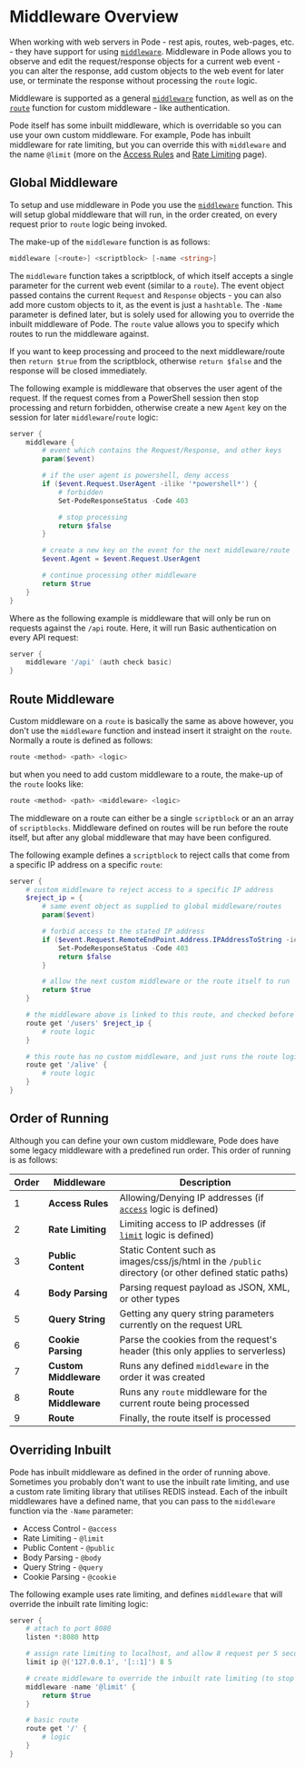 # Middleware Overview

When working with web servers in Pode - rest apis, routes, web-pages, etc. - they have support for using [`middleware`](../../../Functions/Core/Middleware). Middleware in Pode allows you to observe and edit the request/response objects for a current web event - you can alter the response, add custom objects to the web event for later use, or terminate the response without processing the `route` logic.

Middleware is supported as a general [`middleware`](../../../Functions/Core/Middleware) function, as well as on the [`route`](../../../Functions/Core/Route) function for custom middleware - like authentication.

Pode itself has some inbuilt middleware, which is overridable so you can use your own custom middleware. For example, Pode has inbuilt middleware for rate limiting, but you can override this with `middleware` and the name `@limit` (more on the [Access Rules](../AccessRules) and [Rate Limiting](../RateLimiting) page).

## Global Middleware

To setup and use middleware in Pode you use the [`middleware`](../../../Functions/Core/Middleware) function. This will setup global middleware that will run, in the order created, on every request prior to `route` logic being invoked.

The make-up of the `middleware` function is as follows:

```powershell
middleware [<route>] <scriptblock> [-name <string>]
```

The `middleware` function takes a scriptblock, of which itself accepts a single parameter for the current web event (similar to a `route`). The event object passed contains the current `Request` and `Response` objects - you can also add more custom objects to it, as the event is just a `hashtable`. The `-Name` parameter is defined later, but is solely used for allowing you to override the inbuilt middleware of Pode. The `route` value allows you to specify which routes to run the middleware against.

If you want to keep processing and proceed to the next middleware/route then `return $true` from the scriptblock, otherwise `return $false` and the response will be closed immediately.

The following example is middleware that observes the user agent of the request. If the request comes from a PowerShell session then stop processing and return forbidden, otherwise create a new `Agent` key on the session for later `middleware`/`route` logic:

```powershell
server {
    middleware {
        # event which contains the Request/Response, and other keys
        param($event)

        # if the user agent is powershell, deny access
        if ($event.Request.UserAgent -ilike '*powershell*') {
            # forbidden
            Set-PodeResponseStatus -Code 403

            # stop processing
            return $false
        }

        # create a new key on the event for the next middleware/route
        $event.Agent = $event.Request.UserAgent

        # continue processing other middleware
        return $true
    }
}
```

Where as the following example is middleware that will only be run on requests against the `/api` route. Here, it will run Basic authentication on every API request:

```powershell
server {
    middleware '/api' (auth check basic)
}
```

## Route Middleware

Custom middleware on a `route` is basically the same as above however, you don't use the `middleware` function and instead insert it straight on the `route`. Normally a route is defined as follows:

```powershell
route <method> <path> <logic>
```

but when you need to add custom middleware to a route, the make-up of the `route` looks like:

```powershell
route <method> <path> <middleware> <logic>
```

The middleware on a route can either be a single `scriptblock` or an an array of `scriptblocks`. Middleware defined on routes will be run before the route itself, but after any global middleware that may have been configured.

The following example defines a `scriptblock` to reject calls that come from a specific IP address on a specific `route`:

```powershell
server {
    # custom middleware to reject access to a specific IP address
    $reject_ip = {
        # same event object as supplied to global middleware/routes
        param($event)

        # forbid access to the stated IP address
        if ($event.Request.RemoteEndPoint.Address.IPAddressToString -ieq '10.10.1.8') {
            Set-PodeResponseStatus -Code 403
            return $false
        }

        # allow the next custom middleware or the route itself to run
        return $true
    }

    # the middleware above is linked to this route, and checked before running the route logic
    route get '/users' $reject_ip {
        # route logic
    }

    # this route has no custom middleware, and just runs the route logic
    route get '/alive' {
        # route logic
    }
}
```

## Order of Running

Although you can define your own custom middleware, Pode does have some legacy middleware with a predefined run order. This order of running is as follows:

| Order | Middleware | Description |
| ----- | ---------- | ----------- |
| 1 | **Access Rules** | Allowing/Denying IP addresses (if [`access`](../../../Functions/Core/Access) logic is defined) |
| 2 | **Rate Limiting** | Limiting access to IP addresses (if [`limit`](../../../Functions/Core/Limit) logic is defined) |
| 3 | **Public Content** | Static Content such as images/css/js/html in the `/public` directory (or other defined static paths) |
| 4 | **Body Parsing** | Parsing request payload as JSON, XML, or other types |
| 5 | **Query String** | Getting any query string parameters currently on the request URL |
| 6 | **Cookie Parsing** | Parse the cookies from the request's header (this only applies to serverless) |
| 7 | **Custom Middleware** | Runs any defined `middleware` in the order it was created |
| 8 | **Route Middleware** | Runs any `route` middleware for the current route being processed |
| 9 | **Route** | Finally, the route itself is processed |

## Overriding Inbuilt

Pode has inbuilt middleware as defined in the order of running above. Sometimes you probably don't want to use the inbuilt rate limiting, and use a custom rate limiting library that utilises REDIS instead. Each of the inbuilt middlewares have a defined name, that you can pass to the `middleware` function via the `-Name` parameter:

* Access Control    - `@access`
* Rate Limiting     - `@limit`
* Public Content    - `@public`
* Body Parsing      - `@body`
* Query String      - `@query`
* Cookie Parsing    - `@cookie`

The following example uses rate limiting, and defines `middleware` that will override the inbuilt rate limiting logic:

```powershell
server {
    # attach to port 8080
    listen *:8080 http

    # assign rate limiting to localhost, and allow 8 request per 5 seconds
    limit ip @('127.0.0.1', '[::1]') 8 5

    # create middleware to override the inbuilt rate limiting (to stop the limiting)
    middleware -name '@limit' {
        return $true
    }

    # basic route
    route get '/' {
        # logic
    }
}
```